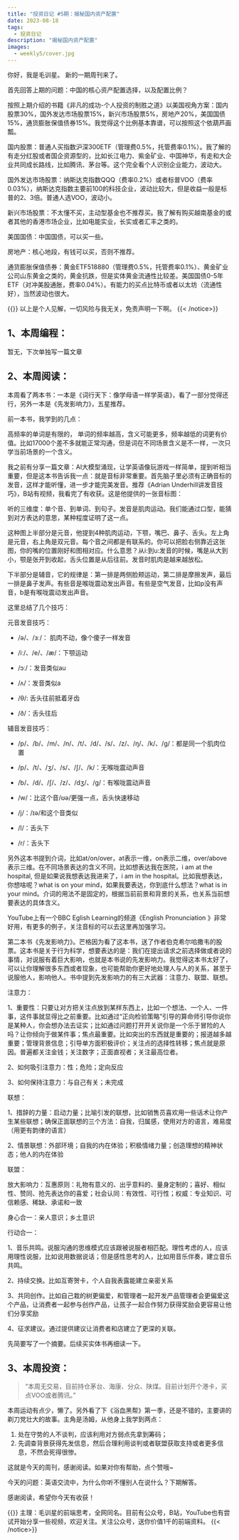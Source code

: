 ```yaml
---
title: "投资日记 #5期：揭秘国内资产配置"
date: 2023-08-18
tags:
  - 投资日记 
description: "揭秘国内资产配置"
images:
  - weekly5/cover.jpg
---
```



你好，我是毛训星。 新的一期周刊来了。


首先回答上期的问题：中国的核心资产配置选择，以及配置比例？



按照上期介绍的书籍《非凡的成功-个人投资的制胜之道》以美国视角方案：国内股票30%，国外发达市场股票15%，新兴市场股票5%，房地产20%，美国国债15%，通货膨胀保值债券15%。我觉得这个比例基本靠谱，可以按照这个依葫芦画瓢。



国内股票：普通人买指数沪深300ETF（管理费0.5%，托管费率0.1%）。我了解的有走分红股或者国企资源型的，比如长江电力、紫金矿业、中国神华，有走和大企业共同成长路线，比如腾讯、茅台等。这个完全看个人识别企业能力，波动大。



国外发达市场股票：纳斯达克指数QQQ（费率0.2%）或者标普VOO（费率0.03%），纳斯达克指数主要前100的科技企业，波动比较大，但是收益一般是标普的2、3倍。普通人选VOO，波动小。



新兴市场股票：不太懂不买，主动型基金也不推荐买。我了解有购买越南基金的或者其他的香港市场企业，比如电能实业，长实或者汇丰之类的。



美国国债：中国国债，可以买一些。



房地产：核心地段，有钱可以买，否则不推荐。



通货膨胀保值债券：黄金ETF518880（管理费0.5%，托管费率0.1%）、黄金矿业公司山东黄金之类的，黄金抗跌，但是实体黄金流通性比较差。美国国债0-5年ETF（对冲美股通胀，费率0.04%）。有能力的买点比特币或者以太坊（流通性好），当然波动也很大。




{{<notice type="danger">}}
以上是个人见解，一切风险与我无关，免责声明一下啊。
{{< /notice>}}



## 1、本周编程：

暂无，下次单独写一篇文章



## 2、本周阅读：

本周看了两本书：一本是《词行天下：像学母语一样学英语》，看了一部分觉得还行，另外一本是《先发影响力》，五星推荐。



前一本书，我学到的几点：

高频率的单词是有限的， 单词的频率越高，含义可能更多，频率越低的词更有价值。比如17000个差不多就能正常沟通，但是词在不同场景含义是不一样，一次只学当前场景的一个含义。



我之前有分享一篇文章：AI大模型涌现，让学英语像玩游戏一样简单，提到听相当重要，但是这本书告诉我一点：就是音标非常重要。首先脑子里必须有正确音标的发音，这样才能听懂，进一步才能完美发音。推荐《Adrian Underhill讲发音技巧》，B站有视频，我看完了有收获。这是他提供的一张音标图：





听的三维度：单个音、到单词、到句子。发音是肌肉运动。我们能通过口型，能猜到对方表达的意思，某种程度证明了这一点。



这种图上半部分是元音，他提到4种肌肉运动，下颚，嘴巴、鼻子、舌头。左上角是元音，右上角是双元音。每个音之间都是有联系的。你可以把脸右侧靠近这张图，你的嘴的位置刚好和图相对应。什么意思？从i:到u:发音的时候，嘴是从大到小，颚是张开到收起，舌头位置是从后往前。发音时肌肉是越来越放松。



下半部分是辅音，它的规律是：第一排是两侧脸颊运动，第二排是摩擦发声，最后一排是鼻子发声。有些音是喉咙震动发出声音。有些是空气发音，比如p没有声音，b是有喉咙震动发出声音。



这里总结了几个技巧：

元音发音技巧：

+ /ə/、/ɜː/： 肌肉不动，像个傻子一样发音

+ /iː/、/e/、/æ/：下颚运动

+ /ɔː/：发音类似au

+ /ʌ/：发音类似a

+ /θ/:  舌头往前抵着牙齿

+ /ð/：舌头往后

辅音发音技巧：

+ /p/、/b/、/m/、/n/、/t/、/d/、/s/、/z/、/ŋ/、/k/、/ɡ/：都是同一个肌肉位置

+ /p/、/t/、/ʒ/、/s/、/ʃ/、/k/：无喉咙震动声音

+ /b/、/d/、/ʃ/、/z/、/dʒ/、/ɡ/：有喉咙震动声音

+ /w/：比这个音/ʊə/更强一点，舌头快速移动

+ /j/：/ɪə/和这个音类似

+ /l/：舌头下

+ /r/：舌头下



另外这本书提到介词，比如at/on/over，at表示一维，on表示二维，over/above表示三维。在不同场景表达的含义不同，比如想表达我在医院，i am at the hospital, 但是如果说我想表达我进来了，i am in the hospital。比如我想表达，你想啥呢？what is on your mind，如果我要表达，你到底什么想法？what is in your mind。介词的用法不是固定的，根据当前前景和背景的关系，也关系当前想要表达的具体含义。



YouTube上有一个BBC Eglish Learning的频道《English Pronunciation 》非常好用，有更多的例子，关注音标的可以去这里再加强学习。



第二本书《先发影响力》。芒格因为看了这本书，送了作者伯克希尔哈撒韦的股票。这本书是关于行为科学，想要表达的是：我们在提出请求之前选择做或者说的事情，对说服有着巨大影响，也就是本书说的先发影响力。我觉得这本书太好了，可以让你理解很多东西或者现象，也可能帮助你更好地处理人与人的关系，甚至于说服他人，影响他人。书中提到先发影响力的有三大武器：注意力、联盟、联想。



注意力：

1、重要性：只要让对方把关注点放到某样东西上，比如一个想法、一个人、一件事，这件事就显得比之前重要。比如通过“正向检验策略”引导的算命师引导你说你是某种人，你会想办法去证实；比如通过问题打开开关说你是一个乐于冒险的人吗？让你倾向于做某件事；焦点最重要。比如突出的东西就是重要的；报道越多越重要；管理背景信息；引导单方面积极评价；关注点的选择性转移；焦点就是原因。普遍都关注金钱；关注数字；正面直视者；关注最高位者。



2、如何吸引注意力：性；危险；定向反应



3、如何保持注意力：与自己有关；未完成



联想：

1、措辞的力量：启动力量；比喻引发的联想，比如销售员喜欢用一些话术让你产生某些联想；确保正面联想的三个方法：自我，归属感，使用对方的语言，难易度（用更有韵律的语言）



2、情景联想：外部环境；自我的内在体验；积极情绪力量；创造理想的精神状态；他人的内在体验



联盟：

放大影响力：互惠原则：礼物有意义的、出乎意料的、量身定制的；喜好、相似性、赞同、抢先表达你的喜爱；社会认同：有效性、可行性；权威：专业知识、可信赖感、稀缺、承诺和一致



身心合一：亲人意识；乡土意识



行动合一：

1、音乐共鸣。说服沟通的思维模式应该跟被说服者相匹配。理性考虑的人，应该用理性说服，比如说用数据说话；但是感性思考的人，比如用音乐伴奏，建立音乐共鸣。



2、持续交换。比如互寄贺卡，个人自我表露能建立亲密关系



3、共同创作。比如自己栽的树更偏爱，和管理者一起开发产品管理者会更偏爱这个产品，让消费者一起参与创作产品，让孩子一起合作努力获得奖励会更容易让他们分享奖励



4、征求建议。通过提供建议让消费者和店建立了更深的关联。



先简要写了一个摘要。后续买实体书再细读一下。



## 3、本周投资：

> “本周无交易，目前持仓茅台、海康、分众、陕煤。目前计划开个港卡，买点VOO或者腾讯。”







本周运动有点少，懒了。另外看了下《浴血黑帮》第一季，还是不错的，主要讲的剃刀党壮大的故事。主角是汤姆，从他身上我学到两点：

1. 处在守势的人不谈判，应该利用对方弱点先拿到筹码；
2. 先调查背景获得先发信息，然后合理利用谈判或者联盟获取支持或者更多信息，不然会死得很惨。


这就是今天的周刊，感谢阅读。如果对你有帮助，点个赞哦~


今天的问题：英语交流中，为什么你听不懂别人在说什么？下期解答。

感谢阅读，希望你今天有收获！

{{<notice type="info">}}
主理：毛训星的前端思考，全网同名。目前有公众号，B站，YouTube也有尝试开始分享一些视频，欢迎关注。关注公众号，送你价值1千的前端资料。
{{< /notice>}}